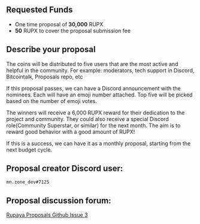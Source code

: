 ## Requested Funds

* One time proposal of **30,000** RUPX
* **50** RUPX to cover the proposal submission fee 

## Describe your proposal

The coins will be distributed to five users that are the most active and helpful in the community.
For example: moderators, tech support in Discord, Bitcointalk, Proposals repo, etc

If this proposal passes, we can have a Discord announcement with the nominees. Each will have an emoji number attached. Top five will be picked based on the number of emoji votes. 

The winners will receive a 6,000 RUPX reward for their dedication to the project and community.
They could also receive a special Discord role(Community Superstar, or similar) for the next month.
The aim is to reward good behavior with a good amount of RUPX!

If this is a success, we can have it as a monthly proposal, starting from the next budget cycle.

## Proposal creator Discord user:
`mn.zone_dev#7125`

## Proposal discussion forum:
[Rupaya Proposals Github Issue 3](https://github.com/rupaya-project/proposals/issues/3)
